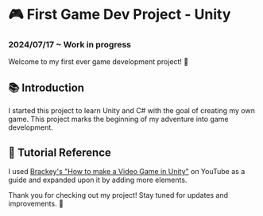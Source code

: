 # 🎮 First Game Dev Project - Unity

### 2024/07/17 ~ Work in progress
Welcome to my first ever game development project! 🚀


## 📚 Introduction
I started this project to learn Unity and C# with the goal of creating my own game. This project marks the beginning of my adventure into game development.



## 🔗 Tutorial Reference
I used [Brackey's "How to make a Video Game in Unity"](https://www.youtube.com/watch?v=IlKaB1etrik) on YouTube as a guide and expanded upon it by adding more elements.



Thank you for checking out my project! Stay tuned for updates and improvements. 🌟
